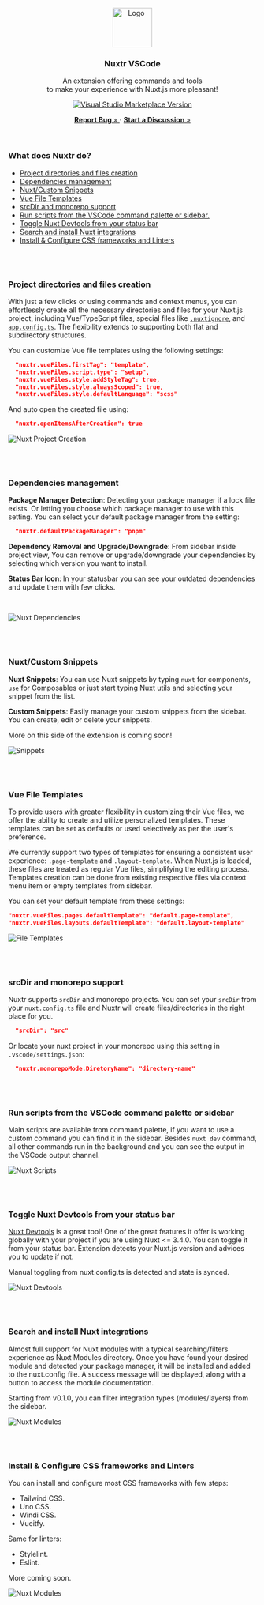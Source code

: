 <br />

<div align="center">
  <a href="https://github.com/krvaibhaw/best-readme-template">
    <img src=".github/media/logo.png" alt="Logo" width="80" height="80">
  </a>

  <h3 align="center">Nuxtr VSCode</h3>

  <p align="center">
    An extension offering commands and tools <br /> to make your experience with Nuxt.js more pleasant!
  </p>

  <p align="center">
    <a href="https://marketplace.visualstudio.com/items?itemName=Nuxtr.nuxtr-vscode" target="_blank">
      <img src="https://img.shields.io/visual-studio-marketplace/v/Nuxtr.nuxtr-vscode.svg?color=eee&label=VS%20Code%20Marketplace&logo=visual-studio-code" alt="Visual Studio Marketplace Version" />
    </a>
  </p>

  <p align="center">
    <a target="_blank" href="https://github.com/nuxtrdev/nuxtr-vscode/issues/new?assignees=&labels=bug%2Ctriage&projects=&template=issue.yaml&title=%5BBug%5D%3A+">
      <strong>Report Bug</strong> »
    </a>
    ·
    <a target="_blank" href="https://github.com/nuxtrdev/nuxtr-vscode/discussions">
      <strong>Start a Discussion</strong> »
    </a>
  </p>
</div>


<br>

### What does Nuxtr do?


- [Project directories and files creation](#project-directories-and-files-creation)
- [Dependencies management](#dependencies-management)
- [Nuxt/Custom Snippets](#nuxtcustom-snippets)
- [Vue File Templates](#vue-file-templates)
- [srcDir and monorepo support](#srcdir-and-monorepo-support)
- [Run scripts from the VSCode command palette or sidebar.](#run-scripts-from-the-vscode-command-palette-or-sidebar)
- [Toggle Nuxt Devtools from your status bar](#toggle-nuxt-devtools-from-your-status-bar)
- [Search and install Nuxt integrations](#search-and-install-nuxt-integrations)
- [Install & Configure CSS frameworks and Linters](#install--configure-css-frameworks-and-linters)

<br>
<br>

### Project directories and files creation

With just a few clicks or using commands and context menus, you can effortlessly create all the necessary directories and files for your Nuxt.js project, including Vue/TypeScript files, special files like [`.nuxtignore`](https://nuxt.com/docs/guide/directory-structure/nuxtignore), and [`app.config.ts`](https://nuxt.com/docs/guide/directory-structure/app-config). The flexibility extends to supporting both flat and subdirectory structures.


You can customize Vue file templates using the following settings:

```JSON
  "nuxtr.vueFiles.firstTag": "template",
  "nuxtr.vueFiles.script.type": "setup",
  "nuxtr.vueFiles.style.addStyleTag": true,
  "nuxtr.vueFiles.style.alwaysScoped": true,
  "nuxtr.vueFiles.style.defaultLanguage": "scss"
```

And auto open the created file using:

```JSON
  "nuxtr.openItemsAfterCreation": true
```

![Nuxt Project Creation](./.github/media/file_creation.gif)

<br>
<br>

### Dependencies management

**Package Manager Detection**: Detecting your package manager if a lock file exists. Or letting you choose which package manager to use with this setting. You can select your default package manager from the setting:

```JSON
  "nuxtr.defaultPackageManager": "pnpm"
```

**Dependency Removal and Upgrade/Downgrade**: From sidebar inside project view, You can remove or upgrade/downgrade your dependencies by selecting which version you want to install.

**Status Bar Icon**: In your statusbar you can see your outdated dependencies and update them with few clicks.

<br>

![Nuxt Dependencies](./.github/media/dependencies.png)


<br>
<br>


### Nuxt/Custom Snippets

**Nuxt Snippets**: You can use Nuxt snippets by typing `nuxt` for components, `use` for Composables or just start typing Nuxt utils and selecting your snippet from the list.

**Custom Snippets**: Easily manage your custom snippets from the sidebar. You can create, edit or delete your snippets.

More on this side of the extension is coming soon!

![Snippets](./.github/media/snippets.gif)


<br>
<br>

### Vue File Templates

To provide users with greater flexibility in customizing their Vue files, we offer the ability to create and utilize personalized templates. These templates can be set as defaults or used selectively as per the user's preference.

We currently support two types of templates for ensuring a consistent user experience: `.page-template` and `.layout-template`. When Nuxt.js is loaded, these files are treated as regular Vue files, simplifying the editing process. Templates creation can be done from existing respective files via context menu item or empty templates from sidebar.

You can set your default template from these settings:

```JSON
"nuxtr.vueFiles.pages.defaultTemplate": "default.page-template",
"nuxtr.vueFiles.layouts.defaultTemplate": "default.layout-template"
```

![File Templates](./.github/media/file_templates.gif)

<br>
<br>

### srcDir and monorepo support

Nuxtr supports `srcDir` and monorepo projects. You can set your `srcDir` from your `nuxt.config.ts` file and Nuxtr will create files/directories in the right place for you.

```JSON
  "srcDir": "src"
```

Or locate your nuxt project in your monorepo using this setting in `.vscode/settings.json`:

```JSON
  "nuxtr.monorepoMode.DiretoryName": "directory-name"
```

<br>
<br>


### Run scripts from the VSCode command palette or sidebar

Main scripts are available from command palette, if you want to use a custom command you can find it in the sidebar. Besides `nuxt dev` command, all other commands run in the background and you can see the output in the VSCode output channel.

![Nuxt Scripts](./.github/media/scripts.gif)

<br>
<br>

### Toggle Nuxt Devtools from your status bar

[Nuxt Devtools](https://devtools.nuxtjs.org/) is a great tool! One of the great features it offer is working globally with your project if you are using Nuxt <= 3.4.0. You can toggle it from your status bar. Extension detects your Nuxt.js version and advices you to update if not.

Manual toggling from nuxt.config.ts is detected and state is synced.

![Nuxt Devtools](./.github/media/devtools.gif)

<br>
<br>


### Search and install Nuxt integrations

Almost full support for Nuxt modules with a typical searching/filters experience as Nuxt Modules directory. Once you have found your desired module and detected your package manager, it will be installed and added to the nuxt.config file. A success message will be displayed, along with a button to access the module documentation.

Starting from v0.1.0, you can filter integration types (modules/layers) from the sidebar.

![Nuxt Modules](./.github/media/modules.gif)

<br>
<br>

### Install & Configure CSS frameworks and Linters

You can install and configure most CSS frameworks with few steps:

- Tailwind CSS.
- Uno CSS.
- Windi CSS.
- Vueitfy.

Same for linters:

- Stylelint.
- Eslint.

More coming soon.

![Nuxt Modules](./.github/media/css_frameworks.gif)